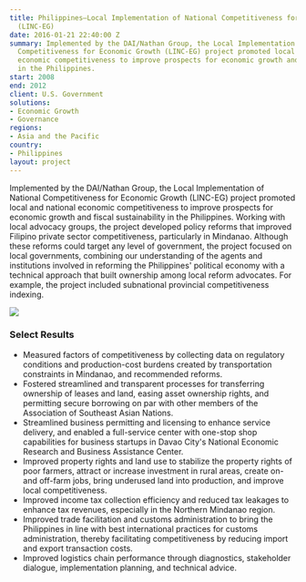 ```yaml
---
title: Philippines—Local Implementation of National Competitiveness for Economic Growth
  (LINC-EG)
date: 2016-01-21 22:40:00 Z
summary: Implemented by the DAI/Nathan Group, the Local Implementation of National
  Competitiveness for Economic Growth (LINC-EG) project promoted local and national
  economic competitiveness to improve prospects for economic growth and fiscal sustainability
  in the Philippines.
start: 2008
end: 2012
client: U.S. Government
solutions:
- Economic Growth
- Governance
regions:
- Asia and the Pacific
country:
- Philippines
layout: project
---
```


Implemented by the DAI/Nathan Group, the Local Implementation of National Competitiveness for Economic Growth (LINC-EG) project promoted local and national economic competitiveness to improve prospects for economic growth and fiscal sustainability in the Philippines. Working with local advocacy groups, the project developed policy reforms that improved Filipino private sector competitiveness, particularly in Mindanao. Although these reforms could target any level of government, the project focused on local governments, combining our understanding of the agents and institutions involved in reforming the Philippines' political economy with a technical approach that built ownership among local reform advocates. For example, the project included subnational provincial competitiveness indexing.

![][1]

### Select Results

* Measured factors of competitiveness by collecting data on regulatory conditions and production-cost burdens created by transportation constraints in Mindanao, and recommended reforms.
* Fostered streamlined and transparent processes for transferring ownership of leases and land, easing asset ownership rights, and permitting secure borrowing on par with other members of the Association of Southeast Asian Nations.
* Streamlined business permitting and licensing to enhance service delivery, and enabled a full-service center with one-stop shop capabilities for business startups in Davao City's National Economic Research and Business Assistance Center.
* Improved property rights and land use to stabilize the property rights of poor farmers, attract or increase investment in rural areas, create on- and off-farm jobs, bring underused land into production, and improve local competitiveness.
* Improved income tax collection efficiency and reduced tax leakages to enhance tax revenues, especially in the Northern Mindanao region.
* Improved trade facilitation and customs administration to bring the Philippines in line with best international practices for customs administration, thereby facilitating competitiveness by reducing import and export transaction costs.
* Improved logistics chain performance through diagnostics, stakeholder dialogue, implementation planning, and technical advice.

[1]: https://assetify-dai.com/projects/PhilippinesLINC.jpg
